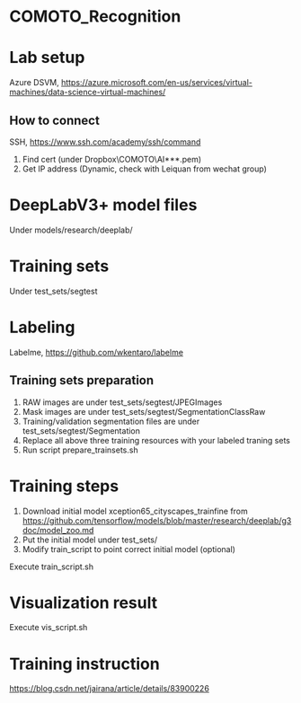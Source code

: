 # COMOTO_Recognition

# Lab setup
Azure DSVM, https://azure.microsoft.com/en-us/services/virtual-machines/data-science-virtual-machines/

## How to connect
SSH, https://www.ssh.com/academy/ssh/command
1. Find cert (under Dropbox\COMOTO\AI\***.pem)
2. Get IP address (Dynamic, check with Leiquan from wechat group)

# DeepLabV3+ model files
Under models/research/deeplab/

# Training sets
Under test_sets/segtest

# Labeling
Labelme, https://github.com/wkentaro/labelme

## Training sets preparation
1. RAW images are under test_sets/segtest/JPEGImages
2. Mask images are under test_sets/segtest/SegmentationClassRaw 
3. Training/validation segmentation files are under test_sets/segtest/Segmentation
4. Replace all above three training resources with your labeled traning sets
4. Run script prepare_trainsets.sh

# Training steps
1. Download initial model xception65_cityscapes_trainfine from https://github.com/tensorflow/models/blob/master/research/deeplab/g3doc/model_zoo.md
2. Put the initial model under test_sets/
3. Modify train_script to point correct initial model (optional)

Execute train_script.sh

# Visualization result
Execute vis_script.sh

# Training instruction
https://blog.csdn.net/jairana/article/details/83900226

